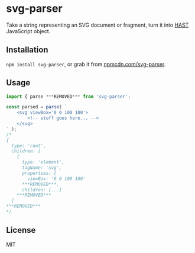 # svg-parser

Take a string representing an SVG document or fragment, turn it into [HAST](https://github.com/syntax-tree/hast) JavaScript object.


## Installation

`npm install svg-parser`, or grab it from [npmcdn.com/svg-parser](https://npmcdn.com/svg-parser).


## Usage

```js
import { parse ***REMOVED*** from 'svg-parser';

const parsed = parse( `
	<svg viewBox='0 0 100 100'>
		<!-- stuff goes here... -->
	</svg>
` );
/*
{
  type: 'root',
  children: [
    {
      type: 'element',
      tagName: 'svg',
      properties: {
        viewBox: '0 0 100 100'
      ***REMOVED***,
      children: [...]
    ***REMOVED***
  ]
***REMOVED***
*/
```


## License

MIT
